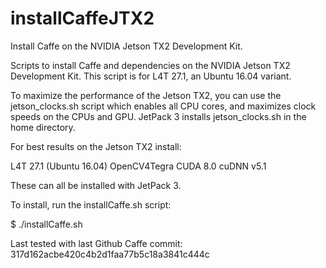 # installCaffeJTX2
Install Caffe on the NVIDIA Jetson TX2 Development Kit.

Scripts to install Caffe and dependencies on the NVIDIA Jetson TX2 Development Kit.
This script is for L4T 27.1, an Ubuntu 16.04 variant. 

To maximize the performance of the Jetson TX2, you can use the jetson_clocks.sh script which enables all CPU cores, and maximizes clock speeds on the CPUs and GPU. JetPack 3 installs jetson_clocks.sh in the home directory.

For best results on the Jetson TX2 install:

L4T 27.1 (Ubuntu 16.04)
OpenCV4Tegra
CUDA 8.0
cuDNN v5.1

These can all be installed with JetPack 3.

To install, run the installCaffe.sh script:

$ ./installCaffe.sh


Last tested with last Github Caffe commit: 317d162acbe420c4b2d1faa77b5c18a3841c444c

